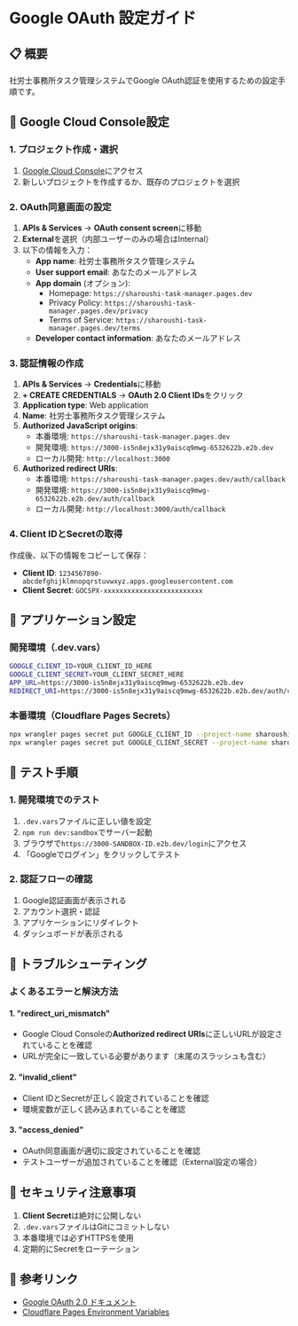 # Google OAuth 設定ガイド

## 📋 概要
社労士事務所タスク管理システムでGoogle OAuth認証を使用するための設定手順です。

## 🔑 Google Cloud Console設定

### 1. プロジェクト作成・選択
1. [Google Cloud Console](https://console.cloud.google.com/)にアクセス
2. 新しいプロジェクトを作成するか、既存のプロジェクトを選択

### 2. OAuth同意画面の設定
1. **APIs & Services** → **OAuth consent screen**に移動
2. **External**を選択（内部ユーザーのみの場合はInternal）
3. 以下の情報を入力：
   - **App name**: 社労士事務所タスク管理システム
   - **User support email**: あなたのメールアドレス
   - **App domain** (オプション): 
     - Homepage: `https://sharoushi-task-manager.pages.dev`
     - Privacy Policy: `https://sharoushi-task-manager.pages.dev/privacy`
     - Terms of Service: `https://sharoushi-task-manager.pages.dev/terms`
   - **Developer contact information**: あなたのメールアドレス

### 3. 認証情報の作成
1. **APIs & Services** → **Credentials**に移動
2. **+ CREATE CREDENTIALS** → **OAuth 2.0 Client IDs**をクリック
3. **Application type**: Web application
4. **Name**: 社労士事務所タスク管理システム
5. **Authorized JavaScript origins**:
   - 本番環境: `https://sharoushi-task-manager.pages.dev`
   - 開発環境: `https://3000-is5n8ejx31y9aiscq9mwg-6532622b.e2b.dev`
   - ローカル開発: `http://localhost:3000`
6. **Authorized redirect URIs**:
   - 本番環境: `https://sharoushi-task-manager.pages.dev/auth/callback`
   - 開発環境: `https://3000-is5n8ejx31y9aiscq9mwg-6532622b.e2b.dev/auth/callback`
   - ローカル開発: `http://localhost:3000/auth/callback`

### 4. Client IDとSecretの取得
作成後、以下の情報をコピーして保存：
- **Client ID**: `1234567890-abcdefghijklmnopqrstuvwxyz.apps.googleusercontent.com`
- **Client Secret**: `GOCSPX-xxxxxxxxxxxxxxxxxxxxxxxxx`

## 🔧 アプリケーション設定

### 開発環境（.dev.vars）
```bash
GOOGLE_CLIENT_ID=YOUR_CLIENT_ID_HERE
GOOGLE_CLIENT_SECRET=YOUR_CLIENT_SECRET_HERE
APP_URL=https://3000-is5n8ejx31y9aiscq9mwg-6532622b.e2b.dev
REDIRECT_URI=https://3000-is5n8ejx31y9aiscq9mwg-6532622b.e2b.dev/auth/callback
```

### 本番環境（Cloudflare Pages Secrets）
```bash
npx wrangler pages secret put GOOGLE_CLIENT_ID --project-name sharoushi-task-manager
npx wrangler pages secret put GOOGLE_CLIENT_SECRET --project-name sharoushi-task-manager
```

## 🧪 テスト手順

### 1. 開発環境でのテスト
1. `.dev.vars`ファイルに正しい値を設定
2. `npm run dev:sandbox`でサーバー起動
3. ブラウザで`https://3000-SANDBOX-ID.e2b.dev/login`にアクセス
4. 「Googleでログイン」をクリックしてテスト

### 2. 認証フローの確認
1. Google認証画面が表示される
2. アカウント選択・認証
3. アプリケーションにリダイレクト
4. ダッシュボードが表示される

## 🚨 トラブルシューティング

### よくあるエラーと解決方法

#### 1. "redirect_uri_mismatch"
- Google Cloud Consoleの**Authorized redirect URIs**に正しいURLが設定されていることを確認
- URLが完全に一致している必要があります（末尾のスラッシュも含む）

#### 2. "invalid_client"
- Client IDとSecretが正しく設定されていることを確認
- 環境変数が正しく読み込まれていることを確認

#### 3. "access_denied"
- OAuth同意画面が適切に設定されていることを確認
- テストユーザーが追加されていることを確認（External設定の場合）

## 📝 セキュリティ注意事項

1. **Client Secret**は絶対に公開しない
2. `.dev.vars`ファイルはGitにコミットしない
3. 本番環境では必ずHTTPSを使用
4. 定期的にSecretをローテーション

## 🔗 参考リンク
- [Google OAuth 2.0 ドキュメント](https://developers.google.com/identity/protocols/oauth2)
- [Cloudflare Pages Environment Variables](https://developers.cloudflare.com/pages/platform/build-configuration/)